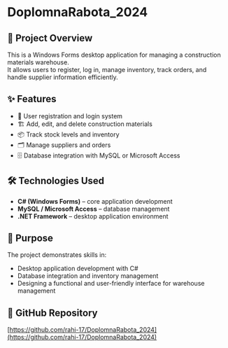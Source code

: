 # DoplomnaRabota_2024

## 📌 Project Overview
This is a Windows Forms desktop application for managing a construction materials warehouse.  
It allows users to register, log in, manage inventory, track orders, and handle supplier information efficiently.

## ✨ Features
- 🔑 User registration and login system
- 🏗️ Add, edit, and delete construction materials
- 📦 Track stock levels and inventory
- 🗂️ Manage suppliers and orders
- 🗄️ Database integration with MySQL or Microsoft Access

## 🛠️ Technologies Used
- **C# (Windows Forms)** – core application development
- **MySQL / Microsoft Access** – database management
- **.NET Framework** – desktop application environment

## 🎯 Purpose
The project demonstrates skills in:
- Desktop application development with C#
- Database integration and inventory management
- Designing a functional and user-friendly interface for warehouse management

## 📎 GitHub Repository
[https://github.com/rahi-17/DoplomnaRabota_2024](https://github.com/rahi-17/DoplomnaRabota_2024)

